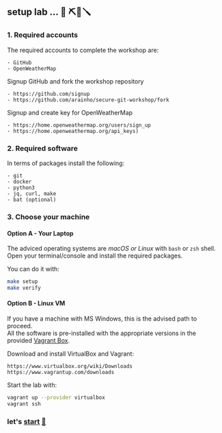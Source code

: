 ## setup lab ... 🧰 ⛏️🔧🪛

### 1. Required accounts
The required accounts to complete the workshop are:
```
- GitHub
- OpenWeatherMap 
```

Signup GitHub and fork the workshop repository
```
- https://github.com/signup
- https://github.com/arainho/secure-git-workshop/fork
```

Signup and create key for OpenWeatherMap
```
- https://home.openweathermap.org/users/sign_up
- https://home.openweathermap.org/api_keys)   
```

### 2. Required software
In terms of packages install the following:
```
- git
- docker
- python3	
- jq, curl, make
- bat (optional)
```

### 3. Choose your machine

#### Option A - Your Laptop
The adviced operating systems are _macOS or Linux_ with `bash` or `zsh` shell.    
Open your terminal/console and install the required packages.   

You can do it with:
```bash
make setup
make verify
```

#### Option B - Linux VM  
If you have a machine with MS Windows, this is the advised path to proceed.   
All the software is pre-installed with the appropriate versions in the provided [Vagrant Box](Vagrantfile).     

Download and install VirtualBox and Vagrant:
```
https://www.virtualbox.org/wiki/Downloads
https://www.vagrantup.com/downloads
```

Start the lab with:
```bash
vagrant up --provider virtualbox
vagrant ssh
```

### let's [start](https://github.com/arainho/secure-git-workshop/tree/start) [🚀](https://github.com/arainho/secure-git-workshop/tree/start)
